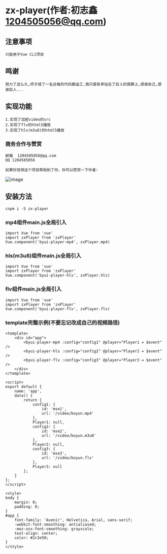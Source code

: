 # zx-player(作者:初志鑫<1204505056@qq.com>)

## 注意事项
```
只能用于Vue CLI项目

```

## 鸣谢
```
努力了这么久,终于成了一名合格的代码搬运工,我只是有幸站在了巨人的肩膀上,感谢自己,感谢巨人...

```

## 实现功能
```
1.实现了加密video的src
2.实现了flv的html5播放
3.实现了hls(m3u8)的html5播放

```

### 商务合作与赞赏
```
邮箱  1204505056@qq.com
QQ 1204505056

如果你觉得这个项目帮助到了你，你可以赞赏一下作者:
```
![image](https://raw.githubusercontent.com/chuzhixin/donate/master/donation.png)

## 安装方法
```
cnpm i -S zx-player

```

### mp4组件main.js全局引入
```
import Vue from 'vue'
import zxPlayer from 'zxPlayer'
Vue.component('byui-player-mp4', zxPlayer.mp4)

```

### hls(m3u8)组件main.js全局引入
```
import Vue from 'vue'
import zxPlayer from 'zxPlayer'
Vue.component('byui-player-hls', zxPlayer.hls)

```

### flv组件main.js全局引入
```
import Vue from 'vue'
import zxPlayer from 'zxPlayer'
Vue.component('byui-player-flv', zxPlayer.flv)

```

### template完整示例(不要忘记改成自己的视频路径)
```
<template>
	<div id="app">
		<byui-player-mp4 :config="config1" @player="Player1 = $event" />
		<byui-player-hls :config="config2" @player="Player2 = $event" />
		<byui-player-flv :config="config3" @player="Player3 = $event" />
	</div>
</template>

<script>
export default {
	name: 'app',
	data() {
		return {
			config1: {
				id: 'mse1',
				url: '/video/boyun.mp4'
			},
			Player1: null,
			config2: {
				id: 'mse2',
				url: '/video/boyun.m3u8'
			},
			Player2: null,
			config3: {
				id: 'mse3',
				url: '/video/boyun.flv'
			},
			Player3: null
		};
	}
};
</script>

<style>
body {
	margin: 0;
	padding: 0;
}
#app {
	font-family: 'Avenir', Helvetica, Arial, sans-serif;
	-webkit-font-smoothing: antialiased;
	-moz-osx-font-smoothing: grayscale;
	text-align: center;
	color: #2c3e50;
}
</style>

```

 
 
 
